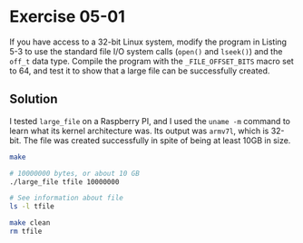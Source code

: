 # Exercise 05-01

If you have access to a 32-bit Linux system, modify the program in Listing 5-3 to use
the standard file I/O system calls (`open()` and `lseek()`) and the `off_t` data type.
Compile the program with the `_FILE_OFFSET_BITS` macro set to 64, and test it to show
that a large file can be successfully created.

## Solution

I tested `large_file` on a Raspberry PI, and I used the `uname -m` command to learn
what its kernel architecture was. Its output was `armv7l`, which is 32-bit.
The file was created successfully in spite of being at least 10GB in size.

```bash
make

# 10000000 bytes, or about 10 GB
./large_file tfile 10000000

# See information about file
ls -l tfile

make clean
rm tfile
```
